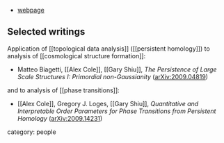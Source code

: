 
* [webpage](https://grad.wisc.edu/2020/05/06/alexander-cole/)


## Selected writings

Application of [[topological data analysis]] ([[persistent homology]]) to analysis of [[cosmological structure formation]]:

* Matteo Biagetti, [[Alex Cole]], [[Gary Shiu]], _The Persistence of Large Scale Structures I: Primordial non-Gaussianity_ ([arXiv:2009.04819](https://arxiv.org/abs/2009.04819))

and to analysis of [[phase transitions]]:

* [[Alex Cole]], Gregory J. Loges, [[Gary Shiu]], _Quantitative and Interpretable Order Parameters for Phase Transitions from Persistent Homology_ ([arXiv:2009.14231](https://arxiv.org/abs/2009.14231))

category: people
